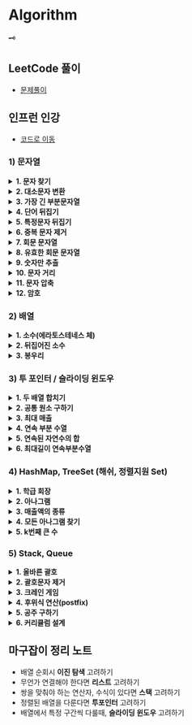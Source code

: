 # Algorithm
🗝<br>
## LeetCode 풀이
- [문제풀이](https://velog.io/@16fekim?tag=%EC%95%8C%EA%B3%A0%EB%A6%AC%EC%A6%98)

## 인프런 인강
- [코드로 이동](https://github.com/97Fekim/Algorithm/blob/master/src/Inflearn/_1String/Main.java)
### 1) 문자열
<details>
<summary> <strong>1. 문자 찾기</strong> </summary>
- 소문자 <-> 대문자 변형시, <code>c = Character.to____Case(c) </code> 이용하여 변형한다.<br>
- 문자열에서 for-each 문을 돌릴때, <code>for(char c : str.toCharArray){} </code> 의 형태로, char 배열을 이용해서 for문을 돌려야 한다.<br>
</details>

 <details>
<summary> <strong>2. 대소문자 변환</strong> </summary>
- Character 클래스의 메소드중, <code>isLowerCase</code>와 <code>isUpperCase</code>를 이용해서 대문자인지 소문자인지 알 수 있다. <br>
</details>

<details>
<summary> <strong>3. 가장 긴 부분문자열</strong> </summary>
- nextLine()으로 줄바꿈 된 문자열을 입력 받는다.<br>
- <code>String[] strs = String.split("CH") </code>로 <code>"CH"</code>을 기준으로 쪼개진 문자열 배열을 얻는다.<br>
- <code>int pos = str.indexOf("CH")</code> 로, <code>"CH"</code> 문자가 있는 인덱스를 pos에 반환받는다. 발견하지 못하면, pos에 -1를 리턴한다.<br>
- <code>String temp = str.substring(index1, index2)</code> 로, index1 ~ index1 의 부분 문자열을 temp에 담을 수 있다<br>
- <code>String temp = str.substring(index1)</code> 로, index1 부터 시작하는 부분 문자열을 temp에 담을 수 있다<br>
</details>

<details>
<summary> <strong>4. 단어 뒤집기</strong> </summary>
- ArrayList<String> 활용<br>
- StringBuilder의 reverse 메소드 활용<br>
- 손코딩시에는, 왼쪽 오른쪽을 lt rt로 지정하여, while(lt<rt) 루프 활용<br>
- <code>String str = String.valueOf(char[] temp)</code> 로, char 배열을 String으로 변환 가능하다.<br>
</details> 
 
<details>
<summary> <strong>5. 특정문자 뒤집기</strong> </summary>
- <code>while(lt < rt)</code> 를 항상 기억<br>
- 특정문자일 경우에만 lt를 증가시키거나 rt를 감소시키는 로직으로 구현.<br>
- <code>Character.isAlphabetic(CH)</code> 메소드 활용 (특정 문자가 알파벳임을 확인)<br>
- char[] 를 String으로 변환하려면 반드시 <code>String str = String.valueOf(char[])</code> 을 활용해라.<br>
</details> 
 
<details>
<summary> <strong>6. 중복 문자 제거</strong> </summary>
- String 클래스의 indexOf()를 활용하여 해결한다.<br>
</details> 
 
<details>
<summary> <strong>7. 회문 문자열 </strong> </summary>
- lt, rt를 활용!<br>
- StringBuilder의 reverse를 활용하여 비교할때는, String의 equalsIgnoreCase 메소드를 이용하여 비교하면 대소문자를 무시하고 비교 가능하다.<br>
</details>  
 
<details>
<summary> <strong>8. 유효한 회문 문자열 </strong> </summary>
- <code>str = str.replaceAll("[^A-Z]","")</code>로 A-Z가 아닌 모든 문자를 ""로 변환 가능하다.<br>
- 세가지 풀이가 가능하다<br>
- 1) if-elseif-else 구문으로 문자만 체크해서 lt,rt를 증감 시키는 로직<br>
- 2) replaceAll과 toUpperCase로 대문자 알파벳만 남긴 후 lt,rt 를 활용하는 로직<br>
- 3) replaceAll과 toUpperCase로 대문자 알파벳만 남긴 후, StringBuilder의 reverse를 활용하는 로직<br>
</details>
 
<details>
<summary> <strong>9. 숫자만 추출 </strong> </summary>
- 세 가지 풀이가 가능하다.
- 1) parseInt 활용 : <code>int n = Integer.parseInt(str)</code>를 활용해 String -> int 형 변환이 가능하다. 이때, 맨앞 0을 사라진다.<br>
- 2) isDigit 활용 : <code>Character.isDigit(ch)</code>을 활용해 문자가 숫자인지 확인하여 해결 가능하다.<br>
- 3) 곱셈 로직 활용 : ascii 넘버를 활용하여, int 변수 answer에 값을 축적시킨다. 0~9는 ascii표에서 48 ~ 57에 대응한다.<br>
</details>   
 
<details>
<summary> <strong>10. 문자 거리 </strong> </summary>
- step1) 거리를 나타낼 변수 p를 1000으로 초기화한다.<br>
- step2) for문을 앞에서부터 한번 돌면서, e를 만나면 0으로 초기화하고 e가 아니면 1씩 증가시키며 배열에 넣는다.<br>
- step3) for문을 뒤에서부터 다시 돌면서 똑같이 배열에 넣는데, 이때는 p값과 원래 int 배열의 값을 비교하여 작은 값을 넣는다, <code>Math.min(answer[i], p)</code> 활용<br>
</details>  
 
<details>
<summary> <strong>11. 문자 압축 </strong> </summary>
- StringBuilder를 이용<br>
- count를 누적시키는 방법을 이용<br>
- <strong>마지막에 빈문자를 넣어줄것!!! <code> str += " ";</code></strong><br>
</details> 
 
<details>
<summary> <strong>12. 암호 </strong> </summary>
- 반복문 속 substring 이용<br>
- <code>String temp = str.replace('#','1").replace('*','0')</code> 이용<br>
- <code>int num = Integer.parseInt(str,2)</code> 이용하여 이진수 문자열을 십진수로 변환<br>
</details>
 
### 2) 배열
<details>
<summary> <strong>1. 소수(에라토스테네스 체) </strong> </summary>
- 1) 입력된 정수의 개수만큼 공백 배열 생성 후, 순회<br>
- 2) 소수를 찾았다? > answer 1증가.<br>
- 3) 그 소수만큼 이동하면서 모든 자리에 체크 (소수가 아님을 1로 표시)<br>
</details> 
 
<details>
<summary> <strong>2. 뒤집어진 소수 </strong> </summary>
- 1) (t = temp를 10으로 나눈 나머지) > (res = res*10 + t) > (temp를 10으로 나누기) 로직으로 정수 뒤집기<br>
- 2) 뒤집어진 정수를 소수 판단 함수로 보내기<br>
- 3) 소수 판단 함수 : 약수가 있다( if(res%i != 0)사용) > false<br>
</details> 
 
<details>
<summary> <strong>3. 봉우리 </strong> </summary>
- 1) Out of index 에러 주의!<br>
- 2) int[] dx = {1,0,-1,0}; <br>
- 3) int[] dy = {0,1,0,-1}; dx, dy 두 배열을 이용하여, 양옆좌우를 손쉽게 탐색<br>  
</details> 
  

### 3) 투 포인터 / 슬라이딩 윈도우
<details>
<summary> <strong>1. 두 배열 합치기 </strong> </summary>
- 오름차순 돼 있는 두 배열을 더해서 다시 정렬을 하면, 시간 복잡도가 nlogn 이 된다. 이를 투 포인터를 사용하면 O(n)으로 구현 가능하다 <br>
</details> 
 
<details>
<summary> <strong>2. 공통 원소 구하기 </strong> </summary>
- 결과가 오름차순 정렬되어 있어야 하므로, 반드시 입력 배열 둘다 미리 오름차순 정렬해야 한다. <br>
- 1) 두 배열을 <code>Arrays.sort</code>를 이용해 정렬한다.
- 2) 오름차순 정렬된 두 배열을 비교한다.<br>
- 3) 값이 작은 위치의 포인터를 증가시킨다.<br>
- 4) 값이 같다면 두 포인터를 모두 증가시킨다.<br> 
</details> 
 
<details>
<summary> <strong>3. 최대 매출 </strong> </summary>
- 슬라이딩 윈도우를 이용한다.<br>
- 배열의 특정 구간을 다뤄야 하는 문제를 풀때, 이중 for문 대신에 사용한다,<br>
</details> 

<details>
<summary> <strong>4. 연속 부분 수열 </strong> </summary>
- 투 포인터를 이용한다.<br>
- 부분합이 타겟보다 작다면, rt를 증가한다. 증가 후 비교한다.<br>
- 부분합이 타겟보다 크다면, lt를 증가한다. 비교 후 감소한다.<br>
- 제1 for문에 rt 를 iterator로 넣는 로직을 사용한다.(어차피 rt는 끝까지 가야하기 때문)<br> 
</details>
 
<details>
<summary> <strong>5. 연속된 자연수의 합 </strong> </summary>
- 투 포인터를 이용한다.<br>
- n이 1000이라면, 1~500 까지만 배열에 넣는다.(500 이후부터는 절대 두수의 합이 1000이 될 수 없으므로)<br>
- 이후 연속 부분 수열의 로직을 똑같이 사용한다. (1반복문의 itrerator로 rt를 기억!)<br>
- 수학적 알고리즘을 활용해서도 풀이가 가능하다.(딱 떨어지는 나머지를 활용)<br>
</details> 
 
<details>
<summary> <strong>6. 최대길이 연속부분수열 </strong> </summary>
- 투 포인터를 이용한다.<br>
- <strong>제1 for문의 iterator를 rt로 지정</strong>하는 점에 유의한다.<br>
- 다른 투포인터 예제들과 마찬가지로, <strong>rt가 증가하다가, target보다 넘어서는 지점이 생기면, lt증가 while문에 걸리도록 로직을 구성한다.</strong>
</details>

### 4) HashMap, TreeSet (해쉬, 정렬지원 Set)

<details>
<summary> <strong>1. 학급 회장 </strong> </summary>
- <code>map.put(x, map.getOrDefault(x,0)+1);</code>를 이용해, 각 알파벳을 카운트하여 맵이 넣는다.<br>
- keySet으로 순회하며, value중 가장 큰 값을 찾는다. <br>
- etc : map.containsKey(key), map.containsValue(value), map.size(), map.remove()<br>
</details> 
 
<details>
<summary> <strong>2. 아나그램 </strong> </summary>
- 풀이1) 해쉬맵 두개를 만들어 비교한다.<br>
- 풀이2) 해쉬맵 하나를 채운뒤, 두번째 해쉬맵을 빼면서 비교한다.<br>
</details> 
 
<details>
<summary> <strong>3. 매출액의 종류 </strong> </summary>
- 슬라이딩 윈도우를 이용한다.<br>
- 제1 for문에 rt를 iterator로 지정한다.<br>
- map에서 arr[lt]를 제거한 후, value값이 0인지 반드시 체크한다.<br>
</details>
 
<details>
<summary> <strong>4. 모든 아나그램 찾기 </strong> </summary>
- 슬라이딩 윈도우를 이용한다<br>
- 제1 for문에 rt를 iterator로 지정한다.<br>
- map에서 arr[lt]를 제거한 후, value값이 0인지 반드시 체크한다.<br>
</details>
 
<details>
<summary> <strong>5. k번째 큰 수 </strong> </summary>
- 배열의 모든 3중 합을 구하려면, 3중 for문을 이용하여 i=0부터, j는 i+1부터, k는j+1부터로 돌린다.<br>
- 중복 제거를 위해 HashSet을 이용한다. <br>
- HashSet 관련 메소드에는 add, remove, size, first, last가 있다.<br>
</details>
 
### 5) Stack, Queue
<details>
<summary> <strong>1. 올바른 괄호 </strong> </summary>
- 문제가 <strong>괄호를 다룬다면</strong> 10중8,9 stack을 사용하는 문제다<br>
- 1) '('가 들어올때, -> push()<br>
- 2) ')'가 들어올때,<br>
- 2-1) 스택이 공백이라면 -> return "NO"<br>
- 2-2) 그 외의 경우에는 -> pop()<br>
</details>
 
<details>
<summary> <strong>2. 괄호문자 제거 </strong> </summary>
(풀이1)<br>
- 1) '('가 들어올때, -> push()<br>
- 2) ')'가 들어올때, -> pop()<br>
- 3) 알파벳이 들어올때, 스택이 비어있다면 -> answer에 알파벳 추가<br>
(풀이2)<br>
- 1) ')'가 들어올때, -> '('를 만날때까지 pop() -> <code>while(stack.pop()!='(');(</code><br>
- 2) 그 외의 모든 문자 -> push()<br>
- 3) answer에 stack.get()으로 stack의 첫 index부터 삽입<br>
</details>

<details>
<summary> <strong>3. 크레인 게임 </strong> </summary>
- pop()을 하기전, 스택이 공백인지 check한다.<br>
</details>
 
<details>
<summary> <strong>4. 후위식 연산(postfix) </strong> </summary>
- char -> int 변환은 <code>int n = c - '0';</code>을 이용한다<br>
- 연산을 할때 pop()의 순서에 주의한다. (거꾸로 연산될 수도 있음을 유의)<br> 
</details>
 
<details>
<summary> <strong>5. 공주 구하기</strong> </summary>
- 큐의 선언 : <code>Queue<Integer> Q = new LinkedList<>();</code><br>
- 큐 관련 메소드 : offer(), poll(), peek(), size(), isEmpty(), comtains()<br> 
</details> 
 
<details>
<summary> <strong>6. 커리큘럼 설계</strong> </summary>
- <br>
</details>  
 
## 마구잡이 정리 노트
- 배열 순회시 <strong>이진 탐색</strong> 고려하기
- 무언가 연결해야 한다면 <strong>리스트</strong> 고려하기
- 쌍을 맞춰야 하는 연산자, 수식이 있다면 <strong>스택</strong> 고려하기
- 정렬된 배열을 다룬다면 <strong>투포인터</strong> 고려하기
- 배열에서 특정 구간씩 다룰때, <strong>슬라이딩 윈도우</strong> 고려하기
